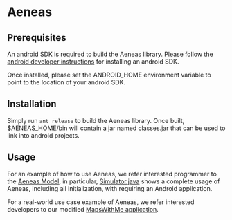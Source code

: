 # Aeneas

Prerequisites
------------

An android SDK is required to build the Aeneas library. Please follow the [android developer instructions](https://developer.android.com/studio/index.html) for installing an android SDK.

Once installed, please set the ANDROID_HOME environment variable to point to the location of your android SDK.


Installation
------------

Simply run ```ant release``` to build the Aeneas library. Once built, $AENEAS_HOME/bin will contain a jar named classes.jar that can be used to link into android projects.


Usage
------------

For an example of how to use Aeneas, we refer interested programmer to the [Aeneas Model](https://github.com/pl-aeneas/aeneas-model), in particular, [Simulator.java](https://github.com/pl-aeneas/aeneas-model/blob/master/src/model/Simulator.java) shows a complete usage of Aeneas, including all initialization, with requiring an Android application.

For a real-world use case example of Aeneas, we refer interested developers to our modified [MapsWithMe application](https://github.com/pl-aeneas/aeneas-mapsme).


